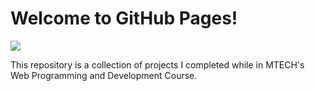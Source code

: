 # Welcome to GitHub Pages!

<img src="cropped-MTECH-site-icon-1">

This repository is a collection of projects I completed while in MTECH's Web Programming and Development Course.
